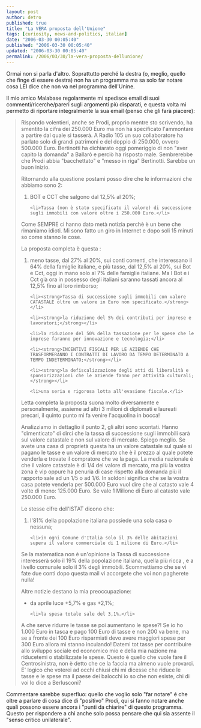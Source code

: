 ```yaml
---
layout: post
author: detro
published: true
title: "La VERA proposta dell'Unione"
tags: [curiosity, news-and-politics, italian]
date: "2006-03-30 00:05:40"
published: "2006-03-30 00:05:40"
updated: "2006-03-30 00:05:40"
permalink: /2006/03/30/la-vera-proposta-dellunione/
---
```


Ormai non si parla d'altro.
Soprattutto perché la destra (o, meglio, quello che finge di essere destra) non ha un programma ma sa solo far notare cosa LEI dice che non va nel programma dell'Unine.

Il mio amico Malabase regolarmente mi spedisce email di suoi commenti/ricerche/pareri sugli argomenti più disparati, e questa volta mi permetto di riportare integralmente la sua email (penso che gli farà piacere):

<!--more-->
<blockquote>Rispondo volentieri, anche se Prodi, proprio mentre sto scrivendo, ha smentito la cifra dei 250.000 Euro ma non ha specificato l'ammontare a partire dal quale si tasserà.
A Radio 105 un suo collaboratore ha parlato solo di grandi patrimoni e del doppio di 250.000, ovvero 500.000 Euro.
Bertinotti ha dichiarato oggi pomeriggio di non "aver capito la domanda" a Ballarò e perciò ha risposto male.
Sembrerebbe che Prodi abbia "bacchettato" e "messo in riga" Bertinotti.
Sarebbe un buon inizio.
 
Ritornando alla questione postami posso dire che le informazioni che abbiamo sono 2:
<ol>
	<li>BOT e CCT che salgono dal 12,5% al 20%;</li>

	<li>Tassa (non è stato specificato il valore) di successione sugli immobili con valore oltre i 250.000 Euro.</li>

</ol>
 
Come SEMPRE ci hanno dato metà notizia perchè è un bene che rimaniamo idioti.
Mi sono fatto un giro in Internet e dopo soli 15 minuti so come stanno le cose.
 
La proposta completa è questa :
<ol>
	<li>meno tasse, dal 27% al 20%, sui conti correnti, che interessano il 64% della famiglie italiane, e più tasse, dal 12,5% al 20%, sui Bot e Cct, oggi in mano solo al 7% delle famiglie italiane. Ma I Bot e i Cct già ora in possesso degli italiani saranno tassati ancora al 12,5% fino al loro rimborso;</li>

	<li><strong>Tassa di successione sugli immobili con valore CATASTALE oltre un valore in Euro non specificato.</strong></li>

	<li><strong>la riduzione del 5% dei contributi per imprese e lavoratori;</strong></li>

	<li>la riduzione del 50% della tassazione per le spese che le imprese faranno per innovazione e tecnologia;</li>

	<li><strong>INCENTIVI FISCALI PER LE AZIENDE CHE TRASFORMERANNO I CONTRATTI DI LAVORO DA TEMPO DETERMINATO A TEMPO INDETERMINATO;</strong></li>

	<li><strong>la defiscalizzazione degli atti di liberalità e sponsorizzazioni che le aziende fanno per attività culturali;</strong></li>

	<li>una seria e rigorosa lotta all'evasione fiscale.</li>

</ol>
 
Letta completa la proposta suona molto diversamente e personalmente, assieme ad altri 3 milioni di diplomati e laureati precari, il quinto punto mi fa venire l'acquolina in bocca!
 
Analizziamo in dettaglio il punto 2, gli altri sono scontati.
Hanno "dimenticato" di dirci che la tassa di successione sugli immobili sarà sul valore catastale e non sul valore di mercato.
Spiego meglio.
Se avete una casa di proprietà questa ha un valore catastale sul quale si pagano le tasse e un valore di mercato che è il prezzo al quale potete venderla e trovate il compratore che ve la paga.
La media nazionale è che il valore catastale è di 1/4 del valore di mercato, ma più la vostra zona è vip oppure ha penuria di case rispetto alla domanda più il rapporto sale ad un 1/5 o ad 1/6.
In soldoni significa che se la vostra casa potete venderla per 500.000 Euro vuol dire che al catasto vale 4 volte di meno: 125.000 Euro.
Se vale 1 Milione di Euro al catasto vale 250.000 Euro.
 
Le stesse cifre dell'ISTAT dicono che:
<ol>
	<li>l'81% della popolazione italiana possiede una sola casa o nessuna;</li>

	<li>in ogni Comune d'Italia solo il 3% delle abitazioni supera il valore commerciale di 1 milione di Euro.</li>

</ol>
 
Se la matematica non è un'opinione la Tassa di successione interesserà solo il 19% della popolazione italiana, quella più ricca , e a livello comunale solo il 3% degli immobili.
Scommettiamo che se vi fate due conti dopo questa mail vi accorgete che voi non pagherete nulla!
 
Altre notizie destano la mia preoccupazione:
<ul>
	<li>da aprile luce +5,7% e gas +2,1%;</li>

	<li>la spesa totale sale del 3,1%.</li>

</ul>
A che serve ridurre le tasse se poi aumentano le spese?!
Se io ho 1.000 Euro in tasca e pago 100 Euro di tasse e non 200 va bene, ma se a fronte dei 100 Euro risparmiati devo avere maggiori spese per 300 Euro allora mi stanno inculando!
Datemi tot tasse per contribuire allo sviluppo sociale ed economico mio e della mia nazione ma riducetemi o stabilizzate le spese.
Questo è quello che vuole fare il Centrosinistra, non è detto che ce la faccia ma almeno vuole provarci.
E' logico che voterei ad occhi chiusi chi mi dicesse che riduce le tasse e le spese ma il paese dei balocchi io so che non esiste, chi di voi lo dice a Berlusconi?</blockquote>

Commentare sarebbe superfluo: quello che voglio solo "far notare" é che oltre a parlare di cosa dice di "positivo" Prodi, qui si fanno notare anche quali possono essere ancora i "punti da chiarire" di questo programma. Questo per rispondere a chi anche solo possa pensare che qui sia assente il "senso critico unilaterale".
